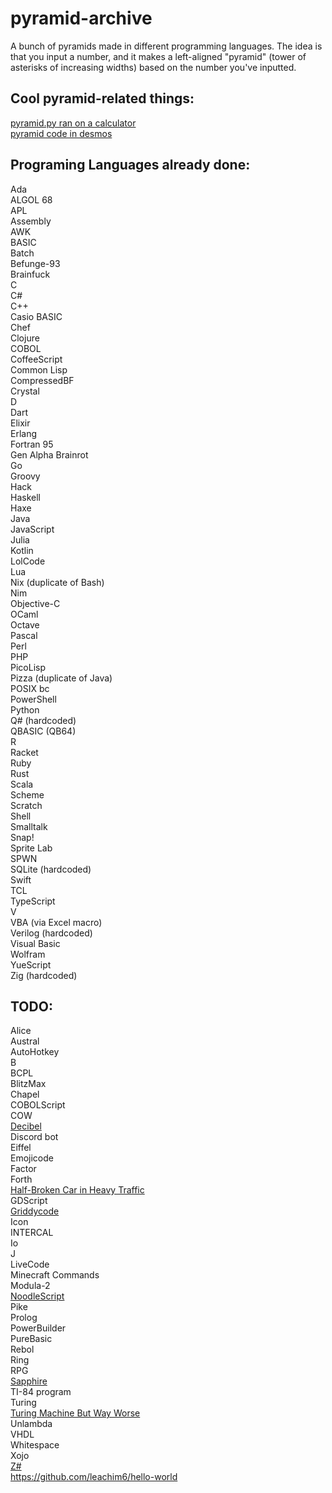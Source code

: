 # pyramid-archive
A bunch of pyramids made in different programming languages. The idea is that you input a number, and it makes a left-aligned "pyramid" (tower of asterisks of increasing widths) based on the number you've inputted.

## Cool pyramid-related things:
[pyramid.py ran on a calculator](https://youtu.be/JQqT5u8wZeE)  
[pyramid code in desmos](https://www.desmos.com/calculator/grods4qbsy)

## Programing Languages already done:
Ada  
ALGOL 68  
APL  
Assembly  
AWK  
BASIC  
Batch  
Befunge-93  
Brainfuck  
C  
C#  
C++  
Casio BASIC  
Chef  
Clojure  
COBOL  
CoffeeScript  
Common Lisp  
CompressedBF  
Crystal  
D  
Dart  
Elixir  
Erlang  
Fortran 95  
Gen Alpha Brainrot  
Go  
Groovy  
Hack  
Haskell  
Haxe  
Java  
JavaScript  
Julia  
Kotlin  
LolCode  
Lua  
Nix (duplicate of Bash)  
Nim  
Objective-C  
OCaml  
Octave  
Pascal  
Perl  
PHP  
PicoLisp  
Pizza (duplicate of Java)  
POSIX bc  
PowerShell  
Python  
Q# (hardcoded)  
QBASIC (QB64)  
R  
Racket  
Ruby  
Rust  
Scala  
Scheme   
Scratch  
Shell  
Smalltalk  
Snap!  
Sprite Lab  
SPWN  
SQLite (hardcoded)  
Swift  
TCL  
TypeScript  
V  
VBA (via Excel macro)  
Verilog (hardcoded)  
Visual Basic  
Wolfram  
YueScript  
Zig (hardcoded)  

## TODO:
Alice  
Austral  
AutoHotkey  
B  
BCPL  
BlitzMax  
Chapel  
COBOLScript  
COW  
[Decibel](https://github.com/DaemonNillia/Decibel)  
Discord bot  
Eiffel  
Emojicode  
Factor  
Forth  
[Half-Broken Car in Heavy Traffic](https://tio.run/#hbcht)  
GDScript  
[Griddycode](https://github.com/face-hh/griddycode)   
Icon  
INTERCAL  
Io  
J  
LiveCode  
Minecraft Commands  
Modula-2  
[NoodleScript](https://github.com/OfficialCodeNoodles/NoodleScript)  
Pike  
Prolog  
PowerBuilder  
PureBasic  
Rebol  
Ring  
RPG   
[Sapphire](https://github.com/foxzyt/Sapphire)  
TI-84 program  
Turing  
[Turing Machine But Way Worse](https://esolangs.org/wiki/Turing_Machine_But_Way_Worse)  
Unlambda  
VHDL  
Whitespace  
Xojo  
[Z#](https://github.com/sam-astro/Z-Sharp)  
https://github.com/leachim6/hello-world
